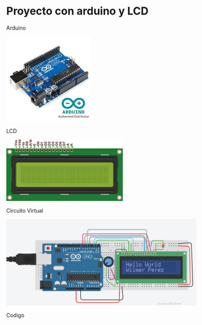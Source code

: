 # Proyecto con arduino y LCD
Arduino

<IMG SRC="Arduino.jpg">

<p>LCD</p>
<IMG SRC="LCD.jpg">

<p>Circuito Virtual</p>
<IMG SRC="Captura Circuito Virtual.PNG">

<p>Codigo</p>
<file scr= "Proyecto.txt">


